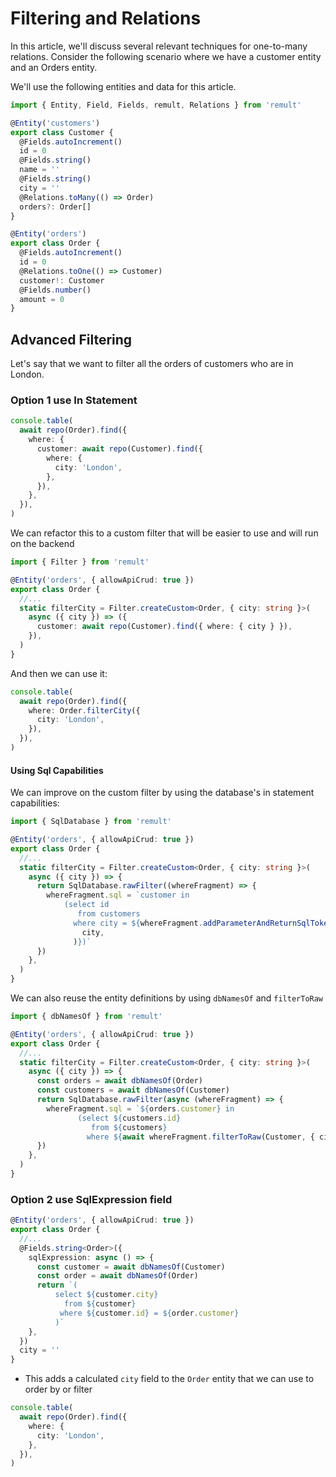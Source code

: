 # Filtering and Relations

In this article, we'll discuss several relevant techniques for one-to-many relations.
Consider the following scenario where we have a customer entity and an Orders entity.

We'll use the following entities and data for this article.

```ts
import { Entity, Field, Fields, remult, Relations } from 'remult'

@Entity('customers')
export class Customer {
  @Fields.autoIncrement()
  id = 0
  @Fields.string()
  name = ''
  @Fields.string()
  city = ''
  @Relations.toMany(() => Order)
  orders?: Order[]
}

@Entity('orders')
export class Order {
  @Fields.autoIncrement()
  id = 0
  @Relations.toOne(() => Customer)
  customer!: Customer
  @Fields.number()
  amount = 0
}
```

## Advanced Filtering

Let's say that we want to filter all the orders of customers who are in London.

### Option 1 use In Statement

```ts
console.table(
  await repo(Order).find({
    where: {
      customer: await repo(Customer).find({
        where: {
          city: 'London',
        },
      }),
    },
  }),
)
```

We can refactor this to a custom filter that will be easier to use and will run on the backend

```ts
import { Filter } from 'remult'

@Entity('orders', { allowApiCrud: true })
export class Order {
  //...
  static filterCity = Filter.createCustom<Order, { city: string }>(
    async ({ city }) => ({
      customer: await repo(Customer).find({ where: { city } }),
    }),
  )
}
```

And then we can use it:

```ts
console.table(
  await repo(Order).find({
    where: Order.filterCity({
      city: 'London',
    }),
  }),
)
```

#### Using Sql Capabilities

We can improve on the custom filter by using the database's in statement capabilities:

```ts
import { SqlDatabase } from 'remult'

@Entity('orders', { allowApiCrud: true })
export class Order {
  //...
  static filterCity = Filter.createCustom<Order, { city: string }>(
    async ({ city }) => {
      return SqlDatabase.rawFilter((whereFragment) => {
        whereFragment.sql = `customer in 
            (select id 
               from customers 
              where city = ${whereFragment.addParameterAndReturnSqlToken(
                city,
              )})`
      })
    },
  )
}
```

We can also reuse the entity definitions by using `dbNamesOf` and `filterToRaw`

```ts
import { dbNamesOf } from 'remult'

@Entity('orders', { allowApiCrud: true })
export class Order {
  //...
  static filterCity = Filter.createCustom<Order, { city: string }>(
    async ({ city }) => {
      const orders = await dbNamesOf(Order)
      const customers = await dbNamesOf(Customer)
      return SqlDatabase.rawFilter(async (whereFragment) => {
        whereFragment.sql = `${orders.customer} in 
               (select ${customers.id} 
                  from ${customers} 
                 where ${await whereFragment.filterToRaw(Customer, { city })})`
      })
    },
  )
}
```

### Option 2 use SqlExpression field

```ts
@Entity('orders', { allowApiCrud: true })
export class Order {
  //...
  @Fields.string<Order>({
    sqlExpression: async () => {
      const customer = await dbNamesOf(Customer)
      const order = await dbNamesOf(Order)
      return `(
          select ${customer.city}
            from ${customer}
           where ${customer.id} = ${order.customer}
          )`
    },
  })
  city = ''
}
```

- This adds a calculated `city` field to the `Order` entity that we can use to order by or filter

```ts
console.table(
  await repo(Order).find({
    where: {
      city: 'London',
    },
  }),
)
```
